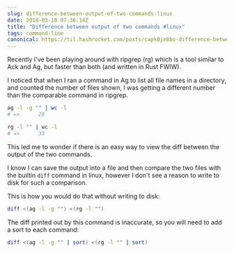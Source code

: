 ```yaml
---
slug: difference-between-output-of-two-commands-linux
date: 2018-03-10 07:36:14Z
title: "Difference between output of two commands #linux"
tags: command-line
canonical: https://til.hashrocket.com/posts/capk0je8bo-difference-between-output-of-two-commands-linux
---
```



Recently I've been playing around with ripgrep (rg) which is a tool similar to Ack and Ag, but faster than both (and written in Rust FWIW).

I noticed that when I ran a command in Ag to list all file names in a directory, and counted the number of files shown, I was getting a different number than the comparable command in ripgrep.

```sh
ag -l -g "" | wc -l
# =>      29
```

```sh
rg -l "" | wc -l
# =>      33
```

This led me to wonder if there is an easy way to view the diff between the output of the two commands.

I know I can save the output into a file and then compare the two files with the builtin `diff` command in linux, however I don't see a reason to write to disk for such a comparison.

This is how you would do that without writing to disk:

```sh
diff <(ag -l -g "") <(rg -l "")
```

The diff printed out by this command is inaccurate, so you will need to add a sort to each command:

```sh
diff <(ag -l -g "" | sort) <(rg -l "" | sort)
```
